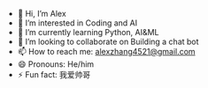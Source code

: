 - 👋 Hi, I’m Alex 
- 👀 I’m interested in Coding and AI
- 🌱 I’m currently learning Python, AI&ML
- 💞️ I’m looking to collaborate on Building a  chat bot
- 📫 How to reach me: alexzhang4521@gmail.com
- 😄 Pronouns: He/him
- ⚡ Fun fact: 我爱帅哥

<!---
AlexZhangSMUS/AlexZhangSMUS is a ✨ special ✨ repository because its `README.md` (this file) appears on your GitHub profile.
You can click the Preview link to take a look at your changes.
--->
